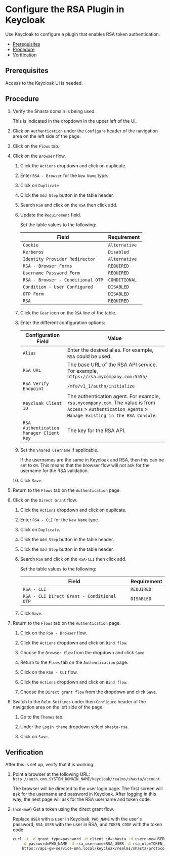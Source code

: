 # Configure the RSA Plugin in Keycloak

Use Keycloak to configure a plugin that enables RSA token authentication.

- [Prerequisites](#prerequisites)
- [Procedure](#procedure)
- [Verification](#verification)

## Prerequisites

Access to the Keycloak UI is needed.

## Procedure

1. Verify the Shasta domain is being used.

    This is indicated in the dropdown in the upper left of the UI.

1. Click on `Authentication` under the `Configure` header of the navigation area on the left side of the page.

1. Click on the `Flows` tab.

1. Click on the `Browser` flow.

    1. Click the `Actions` dropdown and click on duplicate.

    1. Enter `RSA - Browser` for the `New Name` type.

    1. Click on `Duplicate`

    1. Click the `Add Step` button in the table header.

    1. Search `RSA` and click on the `RSA` then click add.

    1. Update the `Requirement` field.

        Set the table values to the following:

        | Field                             | Requirement   |
        |-----------------------------------|---------------|
        | `Cookie`                          | `Alternative` |
        | `Kerberos`                        | `Disabled`    |
        | `Identity Provider Redirector`    | `Alternative` |
        | `RSA - Browser Forms`             | `REQUIRED`    |
        | `Username Password Form`          | `REQUIRED`    |
        | `RSA - Browser - Conditional OTP` | `CONDITIONAL` |
        | `Condition - User Configured`     | `DISABLED`    |
        | `OTP Form`                        | `DISABLED`    |
        | `RSA`                             | `REQUIRED`    |

    1. Click the `Gear` icon on the `RSA` line of the table.

    1. Enter the different configuration options:

        | Configuration Field                     | Value                                                                                                                                                      |
        |-----------------------------------------|------------------------------------------------------------------------------------------------------------------------------------------------------------|
        | `Alias`                                 | Enter the desired alias. For example, `RSA` could be used.                                                                                                 |
        | `RSA URL`                               | The base URL of the RSA API service. For example, `https://rsa.mycompany.com:5555/`                                                                        |
        | `RSA Verify Endpoint`                   | `/mfa/v1_1/authn/initialize`                                                                                                                               |
        | `Keycloak Client ID`                    | The authentication agent. For example, `rsa.mycompany.com`. The value is from `Access` \> `Authentication Agents` \> `Manage Existing in the RSA Console`. |
        | `RSA Authentication Manager Client Key` | The key for the RSA API.                                                                                                                                   |

    1. Set the `Shared username` if applicable.

       If the usernames are the same in Keycloak and RSA, then this can be set to `ON`. This means that the browser flow will not ask for the username for the RSA validation.

    1. Click `Save`.

1. Return to the `Flows` tab on the `Authentication` page.

1. Click on the `Direct Grant` flow.

    1. Click the `Actions` dropdown and click on duplicate.

    1. Enter `RSA - CLI` for the `New Name` type.

    1. Click on `Duplicate`.

    1. Click the `Add Step` button in the table header.

    1. Click the `Add Step` button in the table header.

    1. Search `RSA` and click on the `RSA-CLI` then click add.

        Set the table values to the following:

        | Field                                      | Requirement |
        |--------------------------------------------|-------------|
        | `RSA - CLI`                                | `REQUIRED`  |
        | `RSA - CLI Direct Grant - Conditional OTP` | `DISABLED`  |

    1. Click `Save`.

1. Return to the `Flows` tab on the `Authentication` page.

    1. Click on the `RSA - Browser` flow.

    1. Click the `Actions` dropdown and click on `Bind flow`.

    1. Choose the `Browser flow` from the dropdown and click `Save`.

    1. Return to the `Flows` tab on the `Authentication` page.

    1. Click on the `RSA - CLI` flow.

    1. Click the `Actions` dropdown and click on `Bind flow`.

    1. Choose the `Direct grant flow` from the dropdown and click `Save`.

1. Switch to the `Relm Settings` under then `Configure` header of the navigation area on the left side of the page.

    1. Go to the `Themes` tab.

    1. Under the `Login theme` dropdown select `shasta-rsa`.

    1. Click on `Save`.

## Verification

After this is set up, verify that it is working:

1. Point a browser at the following URL: `http://auth.cmn.SYSTEM_DOMAIN_NAME/keycloak/realms/shasta/account`

    The browser will be directed to the user login page. The first screen will ask for the username and password in Keycloak. After logging in this way, the next page will ask for the RSA username and token code.

1. (`ncn-mw#`) Get a token using the direct grant flow.

    Replace `USER` with a user in Keycloak, `PWD_NAME` with the user's password, `RSA_USER` with the user in RSA, and `TOKEN_CODE` with the token code:

    ```bash
    curl -i -d grant_type=password -d client_id=shasta -d username=USER \
        -d password=PWD_NAME -d rsa_username=RSA_USER -d rsa_otp=TOKEN_CODE \
        https://api-gw-service-nmn.local/keycloak/realms/shasta/protocol/openid-connect/token
    ```
